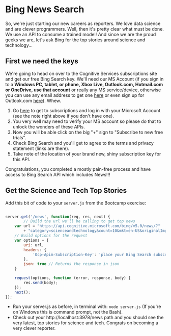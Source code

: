 # Bing News Search

So, we're just starting our new careers as reporters.  We love data science and are clever programmers.  Well, then it's pretty clear what must be done.  We use an API to consume a trained model!  And since we are the proud geeks we are, let's ask Bing for the top stories around science and technology...


## First we need the keys

We're going to head on over to the Cognitive Services subscriptions site and get our free Bing Search key.  We'll need our MS Account (if you sign in to a **Windows PC, tablet, or phone, Xbox Live, Outlook.com, Hotmail.com or OneDrive, use that account** or really any MS service/device, otherwise you can use any email address to get one [here](https://signup.live.com) or even sign up for Outlook.com [here](https://www.microsoft.com/en-us/outlook-com/)).  Whew.

1.  Go [here](https://www.microsoft.com/cognitive-services/en-US/subscriptions) to get to subscriptions and log in with your Microsoft Account (see the note right above if you don't have one).
2.  You very well may need to verify your MS account so please do that to unlock the wonders of these APIs.
3.  Now you will be able click on the big "+" sign to "Subscribe to new free trials".
4.  Check Bing Search and you'll get to agree to the terms and privacy statement (links are there).
5.  Take note of the location of your brand new, shiny subscription key for this API.

Congratulations, you completed a mostly pain-free process and have access to Bing Search API which includes News!!!

## Get the Science and Tech Top Stories

Add this bit of code to your `server.js` from the Bootcamp exercise:

```javascript

server.get('/news', function(req, res, next) {
        // Build the url we'll be calling to get top news
    var url = "https://api.cognitive.microsoft.com/bing/v5.0/news/?" 
        + "category=scienceandtechnology&count=10&mkt=en-US&originalImg=true";
    // Build options for the request
    var options = {
        uri: url,
        headers: {
            'Ocp-Apim-Subscription-Key': 'place your Bing Search subscription key here'
        },
        json: true // Returns the response in json
    }

    request(options, function (error, response, body) {
        res.send(body);
    });
    next();
});

```

* Run your server.js as before, in terminal with:  `node server.js` (If you're on Windows this is command prompt, not the Bash).
* Check out your http://localhost:3978/news path and you should see the very latest, top stories for science and tech.  Congrats on becoming a very clever reporter.



